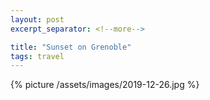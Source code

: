 ```yaml
---
layout: post
excerpt_separator: <!--more-->

title: "Sunset on Grenoble"
tags: travel
---
```


{% picture /assets/images/2019-12-26.jpg %}
<!--more-->